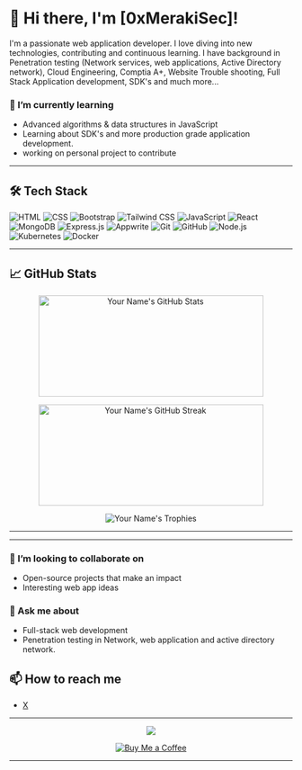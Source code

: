 
<!---
0xMerakiSec/0xMerakiSec is a ✨ special ✨ repository because its `README.md` (this file) appears on your GitHub profile.
You can click the Preview link to take a look at your changes.
--->
# 👋 Hi there, I'm [0xMerakiSec]!
<!--
[![Visitor Count](https://komarev.com/ghpvc/?username=0xMerakiSec&color=green)](https://github.com/0xMerakiSec) 
-->
I'm a passionate web application developer. I love diving into new technologies, contributing  and continuous learning. I have background in Penetration testing (Network services, web applications, Active Directory network), Cloud Engineering, Comptia A+, Website Trouble shooting, Full Stack Application development, SDK's and much more...


### 🌱 I’m currently learning
- Advanced algorithms & data structures in JavaScript
- Learning about SDK's and more production grade application development.
- working on personal project to contribute

---

## 🛠 Tech Stack

![HTML](https://img.shields.io/badge/-HTML-E34F26?style=flat-square&logo=html5&logoColor=white)
![CSS](https://img.shields.io/badge/-CSS-1572B6?style=flat-square&logo=css3&logoColor=white)
![Bootstrap](https://img.shields.io/badge/-Bootstrap-563D7C?style=flat-square&logo=bootstrap)
![Tailwind CSS](https://img.shields.io/badge/-TailwindCSS-38B2AC?style=flat-square&logo=tailwind-css&logoColor=white)
![JavaScript](https://img.shields.io/badge/-JavaScript-F7DF1E?style=flat-square&logo=javascript&logoColor=black)
![React](https://img.shields.io/badge/-React-61DAFB?style=flat-square&logo=react&logoColor=black)
![MongoDB](https://img.shields.io/badge/-MongoDB-47A248?style=flat-square&logo=mongodb&logoColor=white)
![Express.js](https://img.shields.io/badge/-Express.js-000000?style=flat-square&logo=express&logoColor=white)
![Appwrite](https://img.shields.io/badge/-Appwrite-F02D3A?style=flat-square&logo=appwrite&logoColor=white)
![Git](https://img.shields.io/badge/-Git-F05032?style=flat-square&logo=git&logoColor=white)
![GitHub](https://img.shields.io/badge/-GitHub-181717?style=flat-square&logo=github)
![Node.js](https://img.shields.io/badge/-Node.js-339933?style=flat-square&logo=node.js&logoColor=white)
![Kubernetes](https://img.shields.io/badge/-Kubernetes-326CE5?style=flat-square&logo=kubernetes&logoColor=white)
![Docker](https://img.shields.io/badge/-Docker-2496ED?style=flat-square&logo=docker&logoColor=white)


---

## 📈 GitHub Stats

<p align="center">
  <!-- GitHub Dark Theme GitHub Stats Card -->
  <img src="https://github-readme-stats.vercel.app/api?username=0xMerakiSec&show_icons=true&theme=github_dark&count_private=true" alt="Your Name's GitHub Stats" height="180" width="400" />
</p>

<p align="center">
  <!-- GitHub Dark Theme GitHub Streak Stats -->
  <img src="https://github-readme-streak-stats.herokuapp.com/?user=0xMerakiSec&theme=github_dark" alt="Your Name's GitHub Streak" height="180" width="400" />
</p>

<p align="center">
  <!-- GitHub Dark Theme GitHub Trophies -->
  <img src="https://github-profile-trophy.vercel.app/?username=0xMerakiSec&theme=github_dark&no-frame=true&row=1&column=6&animation=true" alt="Your Name's Trophies" />
</p>

---


---
<!--
## 🚀 Featured Projects

- **[Blogger](https://github.com/0xMerakiSec/reactjs-ba-projects)**  
  <small>A blogging application developed using the React and Appwrite SDK</small>

- **[Utube](https://github.com/0xMerakiSec/Backend-project)**  
  <small>A video publishing web application with the functionality like youtube!</small>

- **[Auth-System](https://github.com/0xMerakiSec/auth-system)**  
  <small>A production grade authentication system developed from scratch using MERN stack</small>

--
-->
### 👯 I’m looking to collaborate on
- Open-source projects that make an impact
- Interesting web app ideas


### 💬 Ask me about
- Full-stack web development
- Penetration testing in Network, web application and active directory network.


## 📫 How to reach me


- [X](https://x.com/Meraki_Sec)


---

<p align="center">
  <img src="https://github-profile-summary-cards.vercel.app/api/cards/profile-details?username=0xMerakiSec&theme=github_dark" />
</p>

<!-- Optional: add a "Buy Me a Coffee" button if you're open to sponsorship -->
<p align="center">
  <a href="https://www.buymeacoffee.com/your-profile" target="_blank">
    <img src="https://img.shields.io/badge/-Buy%20me%20a%20coffee-FFDD00?style=for-the-badge&logo=buy-me-a-coffee&logoColor=black" alt="Buy Me a Coffee" />
  </a>
</p>


----



